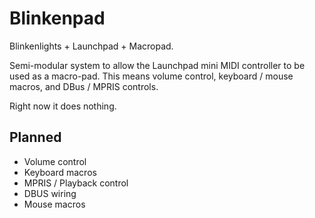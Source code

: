# Blinkenpad

Blinkenlights + Launchpad + Macropad.

Semi-modular system to allow the Launchpad mini MIDI controller to be used as a
macro-pad. This means volume control, keyboard / mouse macros, and DBus / MPRIS
controls.

Right now it does nothing.

## Planned

* Volume control
* Keyboard macros
* MPRIS / Playback control
* DBUS wiring
* Mouse macros
